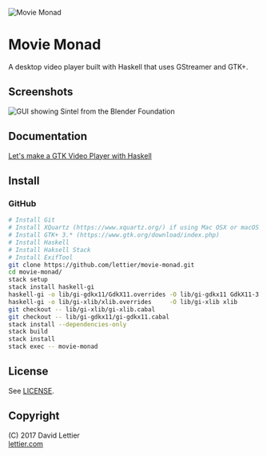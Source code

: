 ![Movie Monad](https://i.imgur.com/Vt9Bipy.png)

# Movie Monad

A desktop video player built with Haskell that uses GStreamer and GTK+.

## Screenshots

![GUI showing Sintel from the Blender Foundation](https://i.imgur.com/SLse3s9.jpg)

## Documentation

[Let's make a GTK Video Player with Haskell](https://lettier.github.io/posts/2017-08-30-haskell-gtk-video-player.html)

## Install

### GitHub

```bash
# Install Git
# Install XQuartz (https://www.xquartz.org/) if using Mac OSX or macOS
# Install GTK+ 3.* (https://www.gtk.org/download/index.php)
# Install Haskell
# Install Haksell Stack
# Install ExifTool
git clone https://github.com/lettier/movie-monad.git
cd movie-monad/
stack setup
stack install haskell-gi
haskell-gi -o lib/gi-gdkx11/GdkX11.overrides -O lib/gi-gdkx11 GdkX11-3.0
haskell-gi -o lib/gi-xlib/xlib.overrides     -O lib/gi-xlib xlib
git checkout -- lib/gi-xlib/gi-xlib.cabal
git checkout -- lib/gi-gdkx11/gi-gdkx11.cabal
stack install --dependencies-only
stack build
stack install
stack exec -- movie-monad
```

## License

See [LICENSE](LICENSE).

## Copyright

(C) 2017 David Lettier  
[lettier.com](http://www.lettier.com/)
